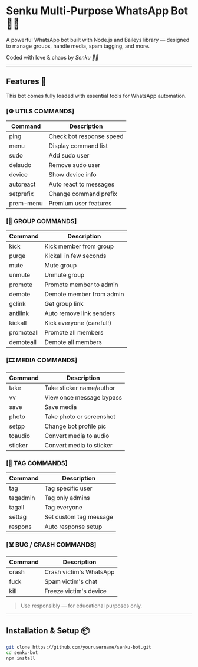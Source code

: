 # Senku Multi-Purpose WhatsApp Bot 🤖🔥

A powerful WhatsApp bot built with Node.js and Baileys library — designed to manage groups, handle media, spam tagging, and more.  

Coded with love & chaos by *Senku 🥷🏾*

---

## Features 🚀

This bot comes fully loaded with essential tools for WhatsApp automation.

### [⚙️ UTILS COMMANDS]
| Command     | Description                |
|------------|----------------------------|
| ping        | Check bot response speed  |
| menu        | Display command list      |
| sudo        | Add sudo user             |
| delsudo     | Remove sudo user          |
| device      | Show device info          |
| autoreact   | Auto react to messages    |
| setprefix   | Change command prefix     |
| prem-menu   | Premium user features     |


### [👥 GROUP COMMANDS]
| Command     | Description                |
|------------|----------------------------|
| kick        | Kick member from group    |
| purge       | Kickall in few seconds    |
| mute        | Mute group                |
| unmute      | Unmute group              |
| promote     | Promote member to admin   |
| demote      | Demote member from admin  |
| gclink      | Get group link            |
| antilink    | Auto remove link senders  |
| kickall     | Kick everyone (careful!)  |
| promoteall  | Promote all members       |
| demoteall   | Demote all members        |


### [🎞 MEDIA COMMANDS]
| Command     | Description                |
|------------|----------------------------|
| take        | Take sticker name/author  |
| vv          | View once message bypass  |
| save        | Save media                |
| photo       | Take photo or screenshot  |
| setpp       | Change bot profile pic    |
| toaudio     | Convert media to audio    |
| sticker     | Convert media to sticker  |


### [🔖 TAG COMMANDS]
| Command     | Description                |
|------------|----------------------------|
| tag         | Tag specific user         |
| tagadmin    | Tag only admins           |
| tagall      | Tag everyone              |
| settag      | Set custom tag message    |
| respons     | Auto response setup       |


### [☠️ BUG / CRASH COMMANDS]
| Command     | Description                |
|------------|----------------------------|
| crash       | Crash victim's WhatsApp   |
| fuck        | Spam victim's chat        |
| kill        | Freeze victim's device    |

> Use responsibly — for educational purposes only.

---

## Installation & Setup 📦

```bash
git clone https://github.com/yourusername/senku-bot.git
cd senku-bot
npm install


